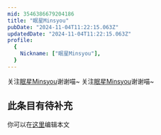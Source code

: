 ```yaml
---
mid: 3546386679204186
title: "眠星Minsyou"
pubDate: "2024-11-04T11:22:15.063Z"
updatedDate: "2024-11-04T11:22:15.063Z"
profile:
  {
    Nickname: ["眠星Minsyou"],
  }
---
```


关注[眠星Minsyou](https://space.bilibili.com/3546386679204186)谢谢喵~ 关注[眠星Minsyou](https://space.bilibili.com/3546386679204186)谢谢喵~

## 此条目有待补充
你可以在[这里](https://github.com/Yuhanawa/VTuber.ICU/edit/master/src/content/v/眠星Minsyou/index.md)编辑本文
